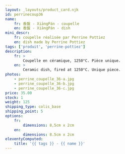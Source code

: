 ```yaml
---
layout: _layouts/product_card.njk
id: perrinecoup36
name:
    fr: 香盤 - XiāngPán - coupelle
    en: 香盤 - XiāngPán - dish
mini_descr:
    fr: coupelle réalisée par Perrine Pottiez
    en: dish made by Perrine Pottiez
tags: ['produit', 'perrine-pottiez']
description: 
    fr: >
        Coupelle en céramique, 1250°C. Pièce unique.
    en: >
        Ceramic dish, fired at 1250°C. Unique piece.
photos:
    - perrine_coupelle_36-a.jpg
    - perrine_coupelle_36-b.jpg
    - perrine_coupelle_36-c.jpg
price: 35.00
stock: 1
weight: 125
shipping_type: colis_base
shipping_point: 5
options:
    fr:
        dimensions: 8,5cm x 2cm
    en:
        dimensions: 8.5cm x 2cm
eleventyComputed:
    title: '{{ tags }} - {{ name }}'
---
```

